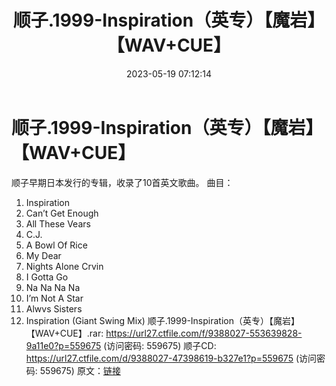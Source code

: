 ﻿---
title: 顺子.1999-Inspiration（英专）【魔岩】【WAV+CUE】
date: 2023-05-19 07:12:14
categories: WAV车载音乐、镜像
tags: 华语中文
---
# 顺子.1999-Inspiration（英专）【魔岩】【WAV+CUE】

顺子早期日本发行的专辑，收录了10首英文歌曲。
曲目：
01. Inspiration
02. Can’t Get Enough
03. All These Vears
04. C.J.
05. A Bowl Of Rice
06. My Dear
07. Nights Alone Crvin
08. I Gotta Go
09. Na Na Na Na
10. I’m Not A Star
11. Alwvs Sisters
12. Inspiration (Giant Swing Mix)
顺子.1999-Inspiration（英专）【魔岩】【WAV+CUE】.rar: https://url27.ctfile.com/f/9388027-553639828-9a11e0?p=559675
(访问密码: 559675)
顺子CD: https://url27.ctfile.com/d/9388027-47398619-b327e1?p=559675
(访问密码: 559675)
原文：[链接](https://blog.sina.com.cn/s/blog_1647c7e76010311xj.html)